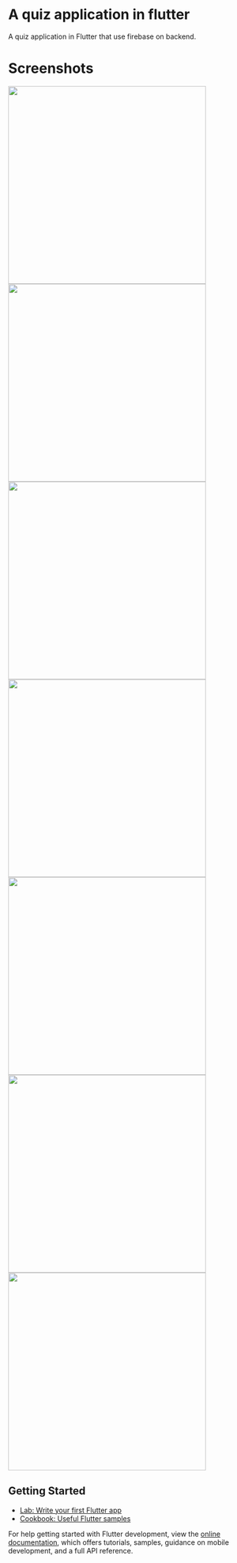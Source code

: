 # A quiz application in flutter
A quiz application in Flutter that use firebase on backend.
# Screenshots
<img src="ss/7.jpg" width="400"/> <img src="ss/6.jpg" width="400"/>
<img src="ss/1.jpg" width="400"/> <img src="ss/5.jpg" width="400"/>
<img src="ss/4.jpg" width="400"/> <img src="ss/3.jpg" width="400"/>
<img src="ss/2.jpg" width="400"/>

## Getting Started



- [Lab: Write your first Flutter app](https://docs.flutter.dev/get-started/codelab)
- [Cookbook: Useful Flutter samples](https://docs.flutter.dev/cookbook)

For help getting started with Flutter development, view the
[online documentation](https://docs.flutter.dev/), which offers tutorials,
samples, guidance on mobile development, and a full API reference.
